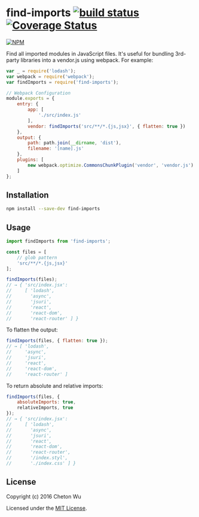 # find-imports [![build status](https://travis-ci.org/cheton/find-imports.svg?branch=master)](https://travis-ci.org/cheton/find-imports) [![Coverage Status](https://coveralls.io/repos/cheton/find-imports/badge.svg)](https://coveralls.io/r/cheton/find-imports)
[![NPM](https://nodei.co/npm/find-imports.png?downloads=true&stars=true)](https://nodei.co/npm/find-imports/)

Find all imported modules in JavaScript files. It's useful for bundling 3rd-party libraries into a vendor.js using webpack. For example:

```js
var _ = require('lodash');
var webpack = require('webpack');
var findImports = require('find-imports');

// Webpack Configuration
module.exports = {
    entry: {
        app: [
            './src/index.js'
        ],
        vendor: findImports('src/**/*.{js,jsx}', { flatten: true })
    },
    output: {
        path: path.join(__dirname, 'dist'),
        filename: '[name].js'
    },
    plugins: [
        new webpack.optimize.CommonsChunkPlugin('vendor', 'vendor.js')
    ]
};
```

## Installation

```bash
npm install --save-dev find-imports
```

## Usage
```js
import findImports from 'find-imports';

const files = [
    // glob pattern
    'src/**/*.{js,jsx}'
];

findImports(files);
// → { 'src/index.jsx':
//     [ 'lodash',
//       'async',
//       'jsuri',
//       'react',
//       'react-dom',
//       'react-router' ] }
```

To flatten the output:
```js
findImports(files, { flatten: true });
// → [ 'lodash',
//     'async',
//     'jsuri',
//     'react',
//     'react-dom',
//     'react-router' ]

```

To return absolute and relative imports:
```js
findImports(files, {
    absoluteImports: true,
    relativeImports, true
});
// → { 'src/index.jsx':
//     [ 'lodash',
//       'async',
//       'jsuri',
//       'react',
//       'react-dom',
//       'react-router',
//       '/index.styl',
//       './index.css' ] }
```

## License

Copyright (c) 2016 Cheton Wu

Licensed under the [MIT License](LICENSE).
